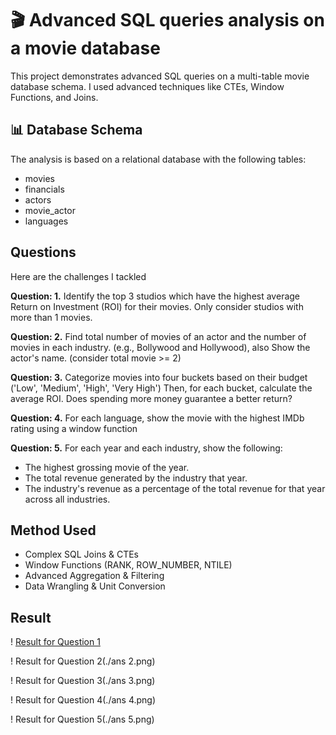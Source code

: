 # 🎬 Advanced SQL queries analysis on a movie database

This project demonstrates advanced SQL queries on a multi-table movie database schema. I used advanced techniques like CTEs, Window Functions, and Joins.

## 📊 Database Schema
The analysis is based on a relational database with the following tables:
- movies
- financials
- actors
- movie_actor
- languages

## Questions
Here are the challenges I tackled 

**Question: 1.** 
Identify the top 3 studios which have the highest average Return on Investment (ROI) 
for their movies. Only consider studios with more than 1 movies.

**Question: 2.**
Find total number of movies of an actor and the number of movies in each industry.
(e.g., Bollywood and Hollywood), also Show the actor's name. (consider total movie >= 2) 

**Question: 3.** 
Categorize movies into four buckets based on their budget ('Low', 'Medium', 'High', 'Very High') 
Then, for each bucket, calculate the average ROI. Does spending more money guarantee a better return?

**Question: 4.** 
For each language, show the movie with the highest IMDb rating using a window function

**Question: 5.** 
For each year and each industry, show the following:
 * The highest grossing movie of the year.
 * The total revenue generated by the industry that year.
 * The industry's revenue as a percentage of the total revenue for that year across all industries.
   
## Method Used
- Complex SQL Joins & CTEs
- Window Functions (RANK, ROW_NUMBER, NTILE)
- Advanced Aggregation & Filtering
- Data Wrangling & Unit Conversion

## Result

! [Result for Question 1](https://github.com/roy-tanmay/Movie-Database-SQL-Analysis/blob/main/ans%201.png)

! Result for Question 2(./ans 2.png)

! Result for Question 3(./ans 3.png)

! Result for Question 4(./ans 4.png)

! Result for Question 5(./ans 5.png)








